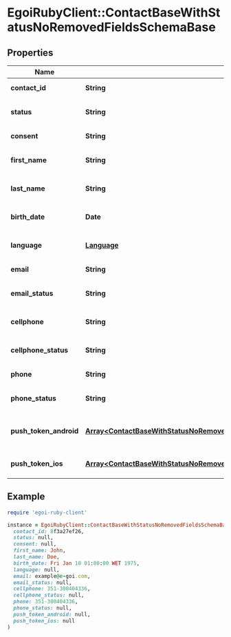 # EgoiRubyClient::ContactBaseWithStatusNoRemovedFieldsSchemaBase

## Properties

| Name | Type | Description | Notes |
| ---- | ---- | ----------- | ----- |
| **contact_id** | **String** |  | [optional][readonly] |
| **status** | **String** | Status of the contact | [optional][default to &#39;active&#39;] |
| **consent** | **String** | Contact consent | [optional] |
| **first_name** | **String** | First name of the contact | [optional] |
| **last_name** | **String** | Last name of the contact | [optional] |
| **birth_date** | **Date** | Birth date of the contact | [optional] |
| **language** | [**Language**](Language.md) |  | [optional][default to &#39;en&#39;] |
| **email** | **String** | Email of the contact | [optional] |
| **email_status** | **String** | Email channel status | [optional] |
| **cellphone** | **String** | Cellphone of the contact | [optional] |
| **cellphone_status** | **String** | Cellphone channel status | [optional] |
| **phone** | **String** | Phone of the contact | [optional] |
| **phone_status** | **String** | Phone channel status | [optional] |
| **push_token_android** | [**Array&lt;ContactBaseWithStatusNoRemovedFieldsSchemaBasePushTokenAndroidInner&gt;**](ContactBaseWithStatusNoRemovedFieldsSchemaBasePushTokenAndroidInner.md) | Android push token of the contact | [optional] |
| **push_token_ios** | [**Array&lt;ContactBaseWithStatusNoRemovedFieldsSchemaBasePushTokenIosInner&gt;**](ContactBaseWithStatusNoRemovedFieldsSchemaBasePushTokenIosInner.md) | IOS push token of the contact | [optional] |

## Example

```ruby
require 'egoi-ruby-client'

instance = EgoiRubyClient::ContactBaseWithStatusNoRemovedFieldsSchemaBase.new(
  contact_id: 8f3a27ef26,
  status: null,
  consent: null,
  first_name: John,
  last_name: Doe,
  birth_date: Fri Jan 10 01:00:00 WET 1975,
  language: null,
  email: example@e-goi.com,
  email_status: null,
  cellphone: 351-300404336,
  cellphone_status: null,
  phone: 351-300404336,
  phone_status: null,
  push_token_android: null,
  push_token_ios: null
)
```

